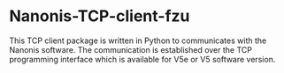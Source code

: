 # Nanonis-TCP-client-fzu
This TCP client package is written in Python to communicates with the Nanonis software. The communication is established over the TCP programming interface which is available for V5e or V5 software version.
